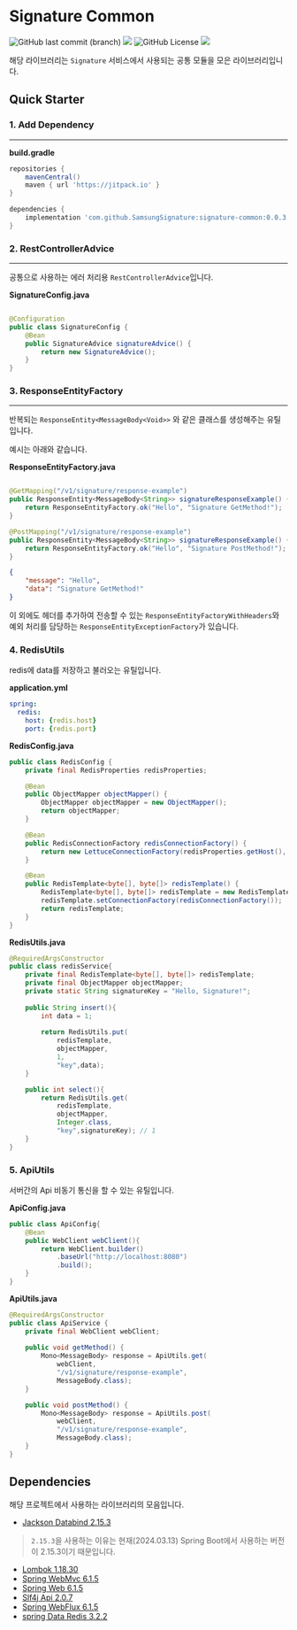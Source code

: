 # Signature Common

![GitHub last commit (branch)](https://img.shields.io/github/last-commit/SamsungSignature/signature-common/main)
![](https://github.com/SamsungSignature/signature-common/actions/workflows/signature-common.yml/badge.svg)
![GitHub License](https://img.shields.io/badge/license-MIT-blue)
[![](https://jitpack.io/v/SamsungSignature/signature-common.svg)](https://jitpack.io/#SamsungSignature/signature-common)

해당 라이브러리는 `Signature` 서비스에서 사용되는 공통 모듈을 모은 라이브러리입니다.

## Quick Starter

### 1. Add Dependency

---

**build.gradle**

```groovy
repositories {
    mavenCentral()
    maven { url 'https://jitpack.io' }
}

dependencies {
    implementation 'com.github.SamsungSignature:signature-common:0.0.3'
}
```

### 2. RestControllerAdvice

---

공통으로 사용하는 에러 처리용 `RestControllerAdvice`입니다.

**SignatureConfig.java**

```java

@Configuration
public class SignatureConfig {
    @Bean
    public SignatureAdvice signatureAdvice() {
        return new SignatureAdvice();
    }
}
```

### 3. ResponseEntityFactory

---

반복되는 `ResponseEntity<MessageBody<Void>>` 와 같은 클래스를 생성해주는 유틸입니다.

예시는 아래와 같습니다.

**ResponseEntityFactory.java**

```java

@GetMapping("/v1/signature/response-example")
public ResponseEntity<MessageBody<String>> signatureResponseExample() {
    return ResponseEntityFactory.ok("Hello", "Signature GetMethod!");
}

@PostMapping("/v1/signature/response-example")
public ResponseEntity<MessageBody<String>> signatureResponseExample() {
	return ResponseEntityFactory.ok("Hello", "Signature PostMethod!");
}
```

```json
{
	"message": "Hello",
	"data": "Signature GetMethod!"
}
```

이 외에도 헤더를 추가하여 전송할 수 있는 `ResponseEntityFactoryWithHeaders`와 예외 처리를 담당하는 `ResponseEntityExceptionFactory`가 있습니다.

### 4. RedisUtils

redis에 data를 저장하고 불러오는 유틸입니다.

**application.yml**
```yaml
spring:
  redis:
    host: {redis.host}
    port: {redis.port}

```
**RedisConfig.java**
```java
public class RedisConfig {
	private final RedisProperties redisProperties;

	@Bean
	public ObjectMapper objectMapper() {
		ObjectMapper objectMapper = new ObjectMapper();
		return objectMapper;
	}

	@Bean
	public RedisConnectionFactory redisConnectionFactory() {
		return new LettuceConnectionFactory(redisProperties.getHost(), redisProperties.getPort());
	}

	@Bean
	public RedisTemplate<byte[], byte[]> redisTemplate() {
		RedisTemplate<byte[], byte[]> redisTemplate = new RedisTemplate<>();
		redisTemplate.setConnectionFactory(redisConnectionFactory());
		return redisTemplate;
	}
}
```

**RedisUtils.java**
```java
@RequiredArgsConstructor
public class redisService{
	private final RedisTemplate<byte[], byte[]> redisTemplate;
	private final ObjectMapper objectMapper;
	private static String signatureKey = "Hello, Signature!";
	
	public String insert(){
		int data = 1;
		
		return RedisUtils.put(
			redisTemplate,
            objectMapper,
			1,
            "key",data);
    }

	public int select(){
		return RedisUtils.get(
			redisTemplate,
			objectMapper,
			Integer.class,
			"key",signatureKey); // 1
	}
}
```

### 5. ApiUtils

서버간의 Api 비동기 통신을 할 수 있는 유틸입니다.

**ApiConfig.java**
```java
public class ApiConfig{
	@Bean
	public WebClient webClient(){
		return WebClient.builder()
            .baseUrl("http://localhost:8080")
            .build();
	}
}
```

**ApiUtils.java**

```java
@RequiredArgsConstructor
public class ApiService {
    private final WebClient webClient;
	
	public void getMethod() {
		Mono<MessageBody> response = ApiUtils.get(
			webClient,
			"/v1/signature/response-example",
			MessageBody.class);
	}

	public void postMethod() {
		Mono<MessageBody> response = ApiUtils.post(
			webClient,
			"/v1/signature/response-example",
			MessageBody.class);
	}
}
```

## Dependencies

해당 프로젝트에서 사용하는 라이브러리의 모음입니다.

- [Jackson Databind 2.15.3](https://mvnrepository.com/artifact/com.fasterxml.jackson.core/jackson-databind/2.15.3)

> `2.15.3`을 사용하는 이유는 현재(2024.03.13) Spring Boot에서 사용하는 버전이 2.15.3이기 때문입니다.

- [Lombok 1.18.30](https://mvnrepository.com/artifact/org.projectlombok/lombok/1.18.30)
- [Spring WebMvc 6.1.5](https://mvnrepository.com/artifact/org.springframework/spring-webmvc/6.1.5)
- [Spring Web 6.1.5](https://mvnrepository.com/artifact/org.springframework/spring-web/6.1.5)
- [Slf4j Api 2.0.7](https://mvnrepository.com/artifact/org.slf4j/slf4j-api/2.0.7)
- [Spring WebFlux 6.1.5](https://mvnrepository.com/artifact/org.springframework/spring-webflux/6.1.5)
- [spring Data Redis 3.2.2](https://mvnrepository.com/artifact/org.springframework.data/spring-data-redis/3.2.2)
